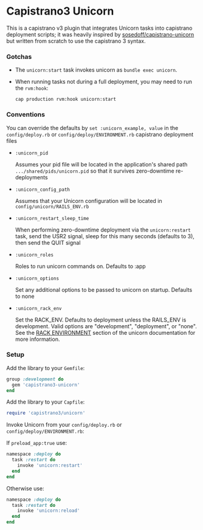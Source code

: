 # Capistrano3 Unicorn

This is a capistrano v3 plugin that integrates Unicorn tasks into capistrano deployment scripts; it was heavily inspired by [sosedoff/capistrano-unicorn](https://github.com/sosedoff/capistrano-unicorn) but written from scratch to use the capistrano 3 syntax.

### Gotchas

- The `unicorn:start` task invokes unicorn as `bundle exec unicorn`.

- When running tasks not during a full deployment, you may need to run the `rvm:hook`:

    `cap production rvm:hook unicorn:start`

### Conventions

You can override the defaults by `set :unicorn_example, value` in the `config/deploy.rb` or `config/deploy/ENVIRONMENT.rb` capistrano deployment files

- `:unicorn_pid`

    Assumes your pid file will be located in the application's shared path `.../shared/pids/unicorn.pid` so that it survives zero-downtime re-deployments

- `:unicorn_config_path`

    Assumes that your Unicorn configuration will be located in `config/unicorn/RAILS_ENV.rb`

- `:unicorn_restart_sleep_time`

    When performing zero-downtime deployment via the `unicorn:restart` task, send the USR2 signal, sleep for this many seconds (defaults to 3), then send the QUIT signal

- `:unicorn_roles`

    Roles to run unicorn commands on. Defaults to :app

- `:unicorn_options`

    Set any additional options to be passed to unicorn on startup. Defaults to none

- `:unicorn_rack_env`

    Set the RACK_ENV. Defaults to deployment unless the RAILS_ENV is development. Valid options are "development", "deployment", or "none". See the [RACK ENVIRONMENT](http://unicorn.bogomips.org/unicorn_1.html) section of the unicorn documentation for more information.

### Setup

Add the library to your `Gemfile`:

```ruby
group :development do
  gem 'capistrano3-unicorn'
end
```

Add the library to your `Capfile`:

```ruby
require 'capistrano3/unicorn'
```

Invoke Unicorn from your `config/deploy.rb` or `config/deploy/ENVIRONMENT.rb`:

If `preload_app:true` use:

```ruby
namespace :deploy do
  task :restart do
    invoke 'unicorn:restart'
  end
end
```

Otherwise use:

```ruby
namespace :deploy do
  task :restart do
    invoke 'unicorn:reload'
  end
end
```
